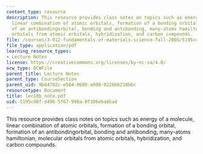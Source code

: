```yaml
---
content_type: resource
description: This resource provides class notes on topics such as energy of a molecule,
  linear combination of atomic orbitals, formation of a bonding orbital, formation
  of an antibondingorbital, bonding and antibonding, many-atoms hamiltonian, molecular
  orbitals from atomic orbitals, hybridization, and carbon compounds.
file: /courses/3-012-fundamentals-of-materials-science-fall-2005/5195cd0fd4965f67998a8f306eba6bad_lec10b_note.pdf
file_type: application/pdf
learning_resource_types:
- Lecture Notes
license: https://creativecommons.org/licenses/by-nc-sa/4.0/
ocw_type: OCWFile
parent_title: Lecture Notes
parent_type: CourseSection
parent_uid: 9b84782c-e584-0689-a998-0228b6218bbc
resourcetype: Document
title: lec10b_note.pdf
uid: 5195cd0f-d496-5f67-998a-8f306eba6bad
---
```

This resource provides class notes on topics such as energy of a molecule, linear combination of atomic orbitals, formation of a bonding orbital, formation of an antibondingorbital, bonding and antibonding, many-atoms hamiltonian, molecular orbitals from atomic orbitals, hybridization, and carbon compounds.
